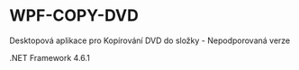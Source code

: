# WPF-COPY-DVD
Desktopová aplikace pro Kopírování DVD do složky - Nepodporovaná verze

.NET Framework 4.6.1
